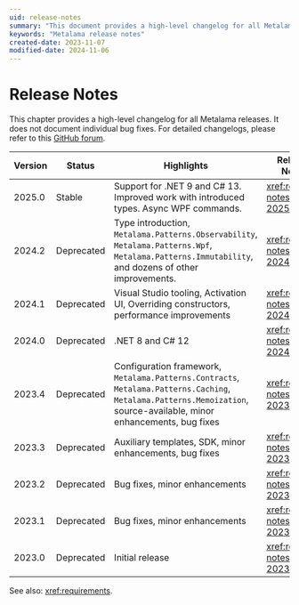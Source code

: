 ```yaml
---
uid: release-notes
summary: "This document provides a high-level changelog for all Metalama releases, highlighting key features and enhancements, and the status of each version."
keywords: "Metalama release notes"
created-date: 2023-11-07
modified-date: 2024-11-06
---
```


# Release Notes

This chapter provides a high-level changelog for all Metalama releases. It does not document individual bug fixes. For detailed changelogs, please refer to this [GitHub forum](https://github.com/orgs/postsharp/discussions/categories/changelog).

| Version | Status                | Highlights                                                                                                                                                            | Release Notes               |
| ------- | --------------------- | --------------------------------------------------------------------------------------------------------------------------------------------------------------------- | --------------------------- |
| 2025.0  | Stable                | Support for .NET 9 and C# 13. Improved work with introduced types. Async WPF commands. | <xref:release-notes-2025.0>
| 2024.2  | Deprecated            | Type introduction, `Metalama.Patterns.Observability`, `Metalama.Patterns.Wpf`, `Metalama.Patterns.Immutability`, and dozens of other improvements.                     | <xref:release-notes-2024.2> |
| 2024.1  | Deprecated            | Visual Studio tooling, Activation UI, Overriding constructors, performance improvements                                                                               | <xref:release-notes-2024.1> |
| 2024.0  | Deprecated            | .NET 8 and C# 12                                                                                                                                                                 | <xref:release-notes-2024.0> |
| 2023.4  | Deprecated            | Configuration framework, `Metalama.Patterns.Contracts`, `Metalama.Patterns.Caching`, `Metalama.Patterns.Memoization`, source-available, minor enhancements, bug fixes | <xref:release-notes-2023.4> |
| 2023.3  | Deprecated            | Auxiliary templates, SDK, minor enhancements, bug fixes                                                                                                               | <xref:release-notes-2023.3> |
| 2023.2  | Deprecated            | Bug fixes, minor enhancements                                                                                                                                         | <xref:release-notes-2023.2> |
| 2023.1  | Deprecated            | Bug fixes, minor enhancements                                                                                                                                         | <xref:release-notes-2023.1> |
| 2023.0  | Deprecated            | Initial release                                                                                                                                                       | <xref:release-notes-2023.0> |

See also: <xref:requirements>.

